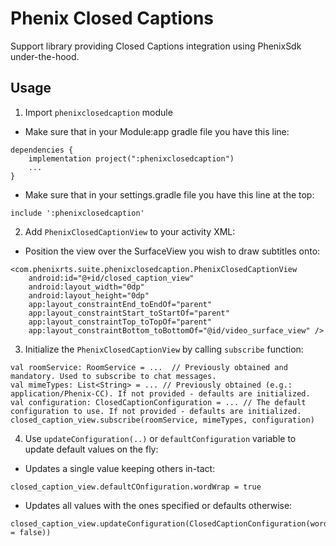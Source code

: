 # Phenix Closed Captions

Support library providing Closed Captions integration using PhenixSdk under-the-hood.

## Usage

1. Import `phenixclosedcaption` module

- Make sure that in your Module:app gradle file you have this line:
```
dependencies {
    implementation project(":phenixclosedcaption")
    ...
}
```
- Make sure that in your settings.gradle file you have this line at the top:
```
include ':phenixclosedcaption'
```

2. Add `PhenixClosedCaptionView` to your activity XML:

- Position the view over the SurfaceView you wish to draw subtitles onto:
```
<com.phenixrts.suite.phenixclosedcaption.PhenixClosedCaptionView
    android:id="@+id/closed_caption_view"
    android:layout_width="0dp"
    android:layout_height="0dp"
    app:layout_constraintEnd_toEndOf="parent"
    app:layout_constraintStart_toStartOf="parent"
    app:layout_constraintTop_toTopOf="parent"
    app:layout_constraintBottom_toBottomOf="@id/video_surface_view" />
```

3. Initialize the `PhenixClosedCaptionView` by calling `subscribe` function:

```
val roomService: RoomService = ...  // Previously obtained and mandatory. Used to subscribe to chat messages.
val mimeTypes: List<String> = ... // Previously obtained (e.g.: application/Phenix-CC). If not provided - defaults are initialized.
val configuration: ClosedCaptionConfiguration = ... // The default configuration to use. If not provided - defaults are initialized.
closed_caption_view.subscribe(roomService, mimeTypes, configuration)
```

4. Use `updateConfiguration(..)` or `defaultConfiguration` variable to update default values on the fly:

- Updates a single value keeping others in-tact:
```
closed_caption_view.defaultCOnfiguration.wordWrap = true
```
- Updates all values with the ones specified or defaults otherwise:
```
closed_caption_view.updateConfiguration(ClosedCaptionConfiguration(wordWrap = false))
```
